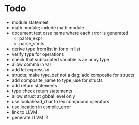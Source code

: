 # Todo
* module statement
* math module; include math module
* document test case name where each error is generated
  * parse_expr
  * parse_stmts
* derive type from list in for x in list
* verify type for operations
* check that subscripted variable is an array type
* allow comma in var
* add let expression
* structs; make type_def not a dag; add composite for structs
* add composite_name to type_use for structs
* add return statements
* type check return statements
* allow struct at global level only
* use lookahead_char to lex compound operators
* use location in compile_error
* link to LLVM
* generate LLVM IR